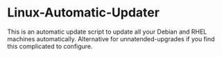 # Linux-Automatic-Updater
This is an automatic update script to update all your Debian and RHEL machines automatically. Alternative for unnatended-upgrades if you find this complicated to configure.
